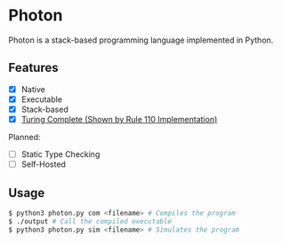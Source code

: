 # Photon

Photon is a stack-based programming language implemented
in Python.

## Features

- [x] Native
- [x] Executable
- [x] Stack-based
- [x] [Turing Complete (Shown by Rule 110 Implementation)](./examples/rule110.phtn)

Planned:
- [ ] Static Type Checking
- [ ] Self-Hosted

## Usage

``` bash
$ python3 photon.py com <filename> # Compiles the program
$ ./output # Call the compiled executable
$ python3 photon.py sim <filename> # Simulates the program
```
